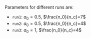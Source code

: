 Parameters for different runs are:

* `run1`: $a_0 = 0.5$, $\frac{n_0}{n_c}=7$
* `run2`: $a_0 = 0.5$, $\frac{n_0}{n_c}=4$
* `run3`: $a_0 = 1$, $\frac{n_0}{n_c}=4$